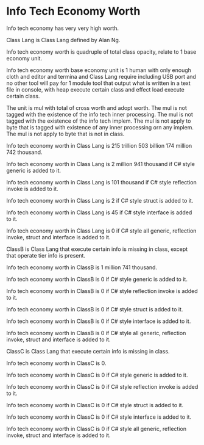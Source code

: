 # Info Tech Economy Worth

Info tech economy has very very high worth.

Class Lang is Class Lang defined by Alan Ng.

Info tech economy worth is quadruple of total class opacity,
relate to 1 base economy unit.

Info tech economy worth base economy unit is
1 human with only enough cloth and editor and termina and Class Lang require including USB port and
no other tool will pay for 1 module tool that output what is written in a text file in console, with heap
execute certain class and effect load execute certain class.

The unit is mul with total of cross worth and adopt worth.
The mul is not tagged with the existence of the info tech inner processing.
The mul is not tagged with the existence of the info tech implem.
The mul is not apply to byte that is tagged with existence of
any inner processing orn any implem.
The mul is not apply to byte that is not in class.

Info tech economy worth in Class Lang is 215 trillion 503 billion 174 million 742 thousand.

Info tech economy worth in Class Lang is 2 million 941 thousand if
C# style generic is added to it.

Info tech economy worth in Class Lang is 101 thousand if
C# style reflection invoke is added to it.

Info tech economy worth in Class Lang is 2 if
C# style struct is added to it.

Info tech economy worth in Class Lang is 45 if
C# style interface is added to it.

Info tech economy worth in Class Lang is 0 if
C# style all generic, reflection invoke, struct and interface is added to it.

ClassB is Class Lang that execute certain info is missing in class, except
that operate tier info is present.

Info tech economy worth in ClassB is 1 million 741 thousand.

Info tech economy worth in ClassB is 0 if
C# style generic is added to it.

Info tech economy worth in ClassB is 0 if
C# style reflection invoke is added to it.

Info tech economy worth in ClassB is 0 if
C# style struct is added to it.

Info tech economy worth in ClassB is 0 if
C# style interface is added to it.

Info tech economy worth in ClassB is 0 if
C# style all generic, reflection invoke, struct and interface is added to it.

ClassC is Class Lang that execute certain info is missing in class.

Info tech economy worth in ClassC is 0.

Info tech economy worth in ClassC is 0 if
C# style generic is added to it.

Info tech economy worth in ClassC is 0 if
C# style reflection invoke is added to it.

Info tech economy worth in ClassC is 0 if
C# style struct is added to it.

Info tech economy worth in ClassC is 0 if
C# style interface is added to it.

Info tech economy worth in ClassC is 0 if
C# style all generic, reflection invoke, struct and interface is added to it.
